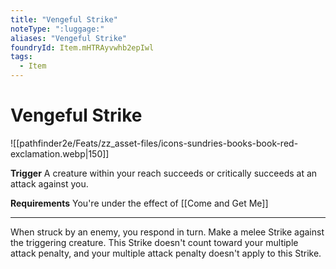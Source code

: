```yaml
---
title: "Vengeful Strike"
noteType: ":luggage:"
aliases: "Vengeful Strike"
foundryId: Item.mHTRAyvwhb2epIwl
tags:
  - Item
---
```


# Vengeful Strike
![[pathfinder2e/Feats/zz_asset-files/icons-sundries-books-book-red-exclamation.webp|150]]

**Trigger** A creature within your reach succeeds or critically succeeds at an attack against you.

**Requirements** You're under the effect of [[Come and Get Me]]

* * *

When struck by an enemy, you respond in turn. Make a melee Strike against the triggering creature. This Strike doesn't count toward your multiple attack penalty, and your multiple attack penalty doesn't apply to this Strike.
